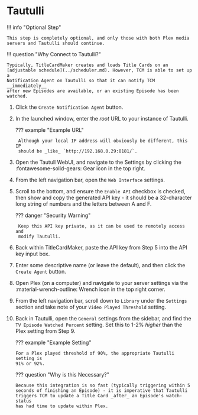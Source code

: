 # Tautulli

!!! info "Optional Step"

    This step is completely optional, and only those with both Plex media
    servers and Tautulli should continue.

!!! question "Why Connect to Tautulli?"

    Typically, TitleCardMaker creates and loads Title Cards on an
    [adjustable schedule](../scheduler.md). However, TCM is able to set up a
    Notification Agent on Tautulli so that it can notify TCM __immediately__
    after new Episodes are available, or an existing Episode has been watched.

1. Click the `Create Notification Agent` button.
2. In the launched window, enter the _root_ URL to your instance of Tautulli.

    ??? example "Example URL"

        Although your local IP address will obviously be different, this IP
        should be _like_ `http://192.168.0.29:8181/`.

3. Open the Tautull WebUI, and navigate to the Settings by clicking the 
:fontawesome-solid-gears: Gear icon in the top right.
4. From the left navigation bar, open the `Web Interface` settings.
5. Scroll to the bottom, and ensure the `Enable API` checkbox is checked, then
show and copy the generated API key - it should be a 32-character long string of
numbers and the letters between A and F.

    ??? danger "Security Warning"

        Keep this API key private, as it can be used to remotely access and
        modify Tautulli.

6. Back within TitleCardMaker, paste the API key from Step 5 into the API key
input box.
7. Enter some descriptive name (or leave the default), and then click the
`Create Agent` button.
8. Open Plex (on a computer) and navigate to your server settings via the
:material-wrench-outline: Wrench icon in the top right corner.
9. From the left navigation bar, scroll down to `Library` under the `Settings`
section and take note of your `Video Played Threshold` setting.
10. Back in Tautulli, open the `General` settings from the sidebar, and find the
`TV Episode Watched Percent` setting. Set this to 1-2% _higher_ than the Plex
setting from Step 9.

    ??? example "Example Setting"

        For a Plex played threshold of 90%, the appropriate Tautulli setting is
        91% or 92%.

    ??? question "Why is this Necessary?"
    
        Because this integration is so fast (typically triggering within 5
        seconds of finishing an Episode) - it is imperative that Tautulli
        triggers TCM to update a Title Card _after_ an Episode's watch-status
        has had time to update within Plex.